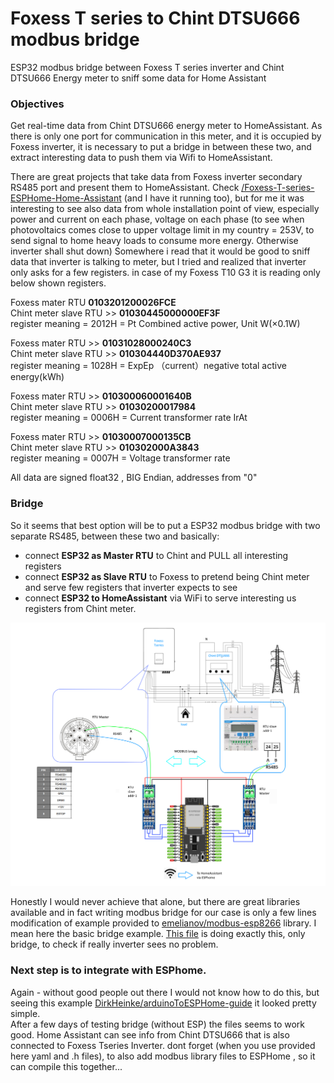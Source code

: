 # Foxess T series  to Chint DTSU666 modbus bridge
ESP32 modbus bridge between Foxess T series inverter and Chint DTSU666 Energy meter to sniff some data for Home Assistant

### Objectives

Get real-time data from Chint DTSU666 energy meter to HomeAssistant. As there is only one port for communication in this meter, and it is occupied by Foxess inverter, it is necessary to put a bridge in between these two, and extract interesting data to push them via Wifi to HomeAssistant.

There are great projects that take data from Foxess inverter secondary RS485 port and present them to HomeAssistant. Check [/Foxess-T-series-ESPHome-Home-Assistant](https://github.com/assembly12/Foxess-T-series-ESPHome-Home-Assistant) (and I have it running too), but for me it was interesting to see also data from whole installation point of view, especially power and current on each phase, voltage on each phase (to see when photovoltaics comes close to upper voltage limit in my country = 253V, to send signal to home heavy loads to consume more energy. Otherwise inverter shall shut down)
Somewhere i read that it would be good to sniff data that inverter is talking to meter, but I tried and realized that inverter only asks for a few registers. in case of my Foxess T10 G3 it is reading only below shown registers.  


Foxess mater RTU **0103201200026FCE**  
Chint meter slave RTU >> **01030445000000EF3F**  
register meaning = 2012H = Pt Combined active power, Unit W(×0.1W)

Foxess mater RTU >> **01031028000240C3**  
Chint meter slave RTU >> **010304440D370AE937**  
register meaning = 1028H = ExpEp （current）negative total active energy(kWh) 

Foxess mater RTU >> **010300060001640B**  
Chint meter slave RTU >> **01030200017984**  
register meaning = 0006H = Current transformer rate IrAt

Foxess mater RTU >> **01030007000135CB**  
Chint meter slave RTU >> **010302000A3843**  
register meaning = 0007H = Voltage transformer rate

All data are signed float32 , BIG Endian, addresses from "0"
### Bridge
So it seems that best option will be to put a ESP32 modbus bridge with two separate RS485, between these two and basically:
- connect **ESP32 as Master RTU** to Chint and PULL all interesting registers  
- connect **ESP32 as Slave RTU** to Foxess to pretend being Chint meter and serve few registers that inverter expects to see  
- connect **ESP32 to HomeAssistant** via WiFi to serve interesting us registers from Chint meter.  

![Foxess_modbus_bridge_via_ESP32_diagram](./media/Foxess_modbus_bridge_via_ESP32_diagram.png)

Honestly I would never achieve that alone, but there are great libraries available and in fact writing modbus bridge for our case is only a few lines modification of example provided to [emelianov/modbus-esp8266](emelianov/modbus-esp8266) library. I mean here the basic bridge example. 
[This file](./src/Modbus_chint_bridge_basic_two_serials.ino) is doing exactly this, only bridge, to check if really inverter sees no problem.
### Next step is to integrate with ESPhome. 
Again - without good people out there I would not know how to do this, but seeing this example [DirkHeinke/arduinoToESPHome-guide](https://github.com/DirkHeinke/arduinoToESPHome-guide) it looked pretty simple.  
After a few days of testing bridge (without ESP) the files seems to work good.
Home Assistant can see info from Chint DTSU666 that is also connected to Foxess Tseries Inverter. 
dont forget (when you use provided here yaml and .h files), to also add modbus library files to ESPHome , so it can compile this together...
